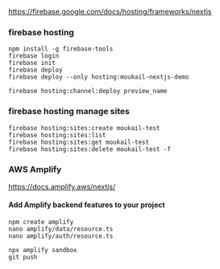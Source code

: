 https://firebase.google.com/docs/hosting/frameworks/nextjs
### firebase hosting
```
npm install -g firebase-tools
firebase login
firebase init
firebase deploy
firebase deploy --only hosting:moukail-nextjs-demo

firebase hosting:channel:deploy preview_name
```

### firebase hosting manage sites
```
firebase hosting:sites:create moukail-test
firebase hosting:sites:list
firebase hosting:sites:get moukail-test
firebase hosting:sites:delete moukail-test -f

```

### AWS Amplify
https://docs.amplify.aws/nextjs/
#### Add Amplify backend features to your project
```
npm create amplify
nano amplify/data/resource.ts
nano amplify/auth/resource.ts

npx amplify sandbox
git push
```